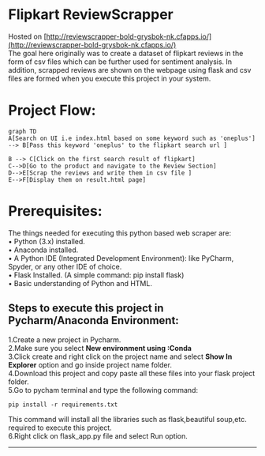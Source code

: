 # Flipkart ReviewScrapper

Hosted on [http://reviewscrapper-bold-grysbok-nk.cfapps.io/](http://reviewscrapper-bold-grysbok-nk.cfapps.io/) <br/>
The goal here originally was to create a dataset of flipkart reviews in the form of csv files  which can be further used for sentiment analysis. In addition, scrapped reviews are shown on the webpage using flask and csv files are formed when you execute this project in your system.

# Project Flow:

```mermaid
graph TD
A[Search on UI i.e index.html based on some keyword such as 'oneplus']  --> B[Pass this keyword 'oneplus' to the flipkart search url ] 

B --> C[Click on the first search result of flipkart]
C-->D[Go to the product and navigate to the Review Section]
D-->E[Scrap the reviews and write them in csv file ]
E-->F[Display them on result.html page]

```

# Prerequisites:

The things needed for executing this  python based web scraper are:<br/>
• Python (3.x) installed.<br/>
• Anaconda installed.<br/>
• A Python IDE (Integrated Development Environment): like PyCharm, Spyder, or any
other IDE of choice.<br/>
• Flask Installed. (A simple command: pip install flask)<br/>
• Basic understanding of Python and HTML.<br/>

## Steps to execute this project in Pycharm/Anaconda Environment:

1.Create a new project in Pycharm.<br/>
2.Make sure you select **New environment using :Conda**<br/>
3.Click create and right click on the project name and select **Show In Explorer** option and go inside project name folder.<br/>
4.Download this project and copy paste all these files into your flask project folder.<br/>
5.Go to pycham terminal and type the following command:
	
	pip install -r requirements.txt
	
This command will install all the libraries such as flask,beautiful soup,etc. required to execute this project.<br/>
6.Right click on flask_app.py file and select Run option.
****

